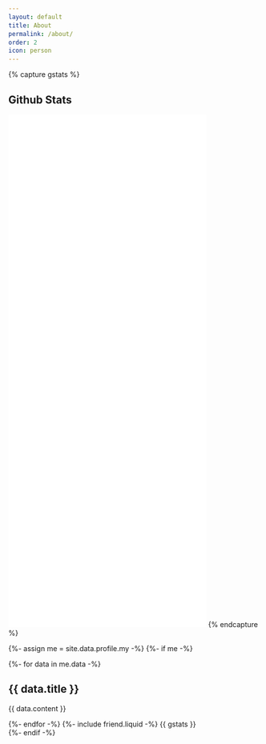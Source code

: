 ```yaml
---
layout: default
title: About
permalink: /about/
order: 2
icon: person
---
```



{% capture gstats %}
<h2 class="content-title">Github Stats</h2>
<img class="img-fluid w-full" src="https://raw.githubusercontent.com/Zxce3/Zxce3/main/github-metrics.svg" alt="Metrics">
{% endcapture %}


{%- assign me = site.data.profile.my -%}
{%- if me -%}
<div class="content card border-0 m-0">
    {%- for data in me.data -%}
    <h2 class="content-title">{{ data.title }}</h2>
    <p>{{ data.content }}</p>
    {%- endfor -%}
    {%- include friend.liquid -%}
    {{ gstats }}
</div>
{%- endif -%}

